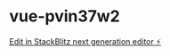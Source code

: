 # vue-pvin37w2

[Edit in StackBlitz next generation editor ⚡️](https://stackblitz.com/~/github.com/Dreez-cell/vue-pvin37w2)